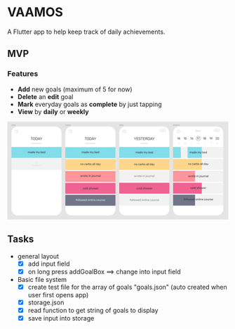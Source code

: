 # VAAMOS

A Flutter app to help keep track of daily achievements.

## MVP

### Features

- **Add** new goals (maximum of 5 for now)
- **Delete** an **edit** goal
- **Mark** everyday goals as **complete** by just tapping
- **View** by **daily** or **weekly**

![vaamos_ui_design](assets/vaamos.png)

## Tasks

- general layout
  - [x] add input field
  - [x] on long press addGoalBox ==> change into input field

- Basic file system
  - [x] create test file for the array of goals "goals.json" (auto created when user first opens app)
  - [x] storage.json
  - [x] read function to get string of goals to display
  - [x] save input into storage
